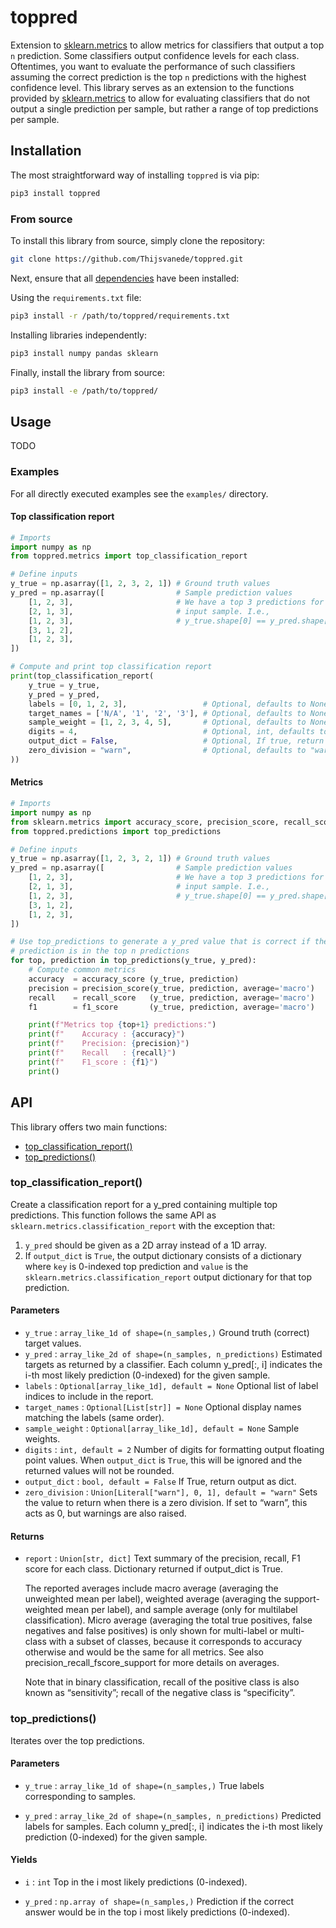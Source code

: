 # toppred
Extension to [sklearn.metrics](https://scikit-learn.org/stable/modules/classes.html#module-sklearn.metrics) to allow metrics for classifiers that output a top `n` prediction.
Some classifiers output confidence levels for each class.
Oftentimes, you want to evaluate the performance of such classifiers assuming the correct prediction is the top `n` predictions with the highest confidence level.
This library serves as an extension to the functions provided by [sklearn.metrics](https://scikit-learn.org/stable/modules/classes.html#module-sklearn.metrics) to allow for evaluating classifiers that do not output a single prediction per sample, but rather a range of top predictions per sample.

## Installation
The most straightforward way of installing `toppred` is via pip:
```bash
pip3 install toppred
```

### From source
To install this library from source, simply clone the repository:
```bash
git clone https://github.com/Thijsvanede/toppred.git
```

Next, ensure that all [dependencies](#Dependencies) have been installed:

Using the `requirements.txt` file:
```bash
pip3 install -r /path/to/toppred/requirements.txt
```

Installing libraries independently:
```bash
pip3 install numpy pandas sklearn
```

Finally, install the library from source:
```bash
pip3 install -e /path/to/toppred/
```

## Usage
TODO

### Examples
For all directly executed examples see the `examples/` directory.

#### Top classification report
```python
# Imports
import numpy as np
from toppred.metrics import top_classification_report

# Define inputs
y_true = np.asarray([1, 2, 3, 2, 1]) # Ground truth values
y_pred = np.asarray([                # Sample prediction values
    [1, 2, 3],                       # We have a top 3 predictions for each
    [2, 1, 3],                       # input sample. I.e., 
    [1, 2, 3],                       # y_true.shape[0] == y_pred.shape[0].
    [3, 1, 2],
    [1, 2, 3],
])

# Compute and print top classification report
print(top_classification_report(
    y_true = y_true,
    y_pred = y_pred,
    labels = [0, 1, 2, 3],                 # Optional, defaults to None
    target_names = ['N/A', '1', '2', '3'], # Optional, defaults to None
    sample_weight = [1, 2, 3, 4, 5],       # Optional, defaults to None
    digits = 4,                            # Optional, int, defaults to 2
    output_dict = False,                   # Optional, If true, return as dictionary
    zero_division = "warn",                # Optional, defaults to "warn"
))
```

#### Metrics
```python
# Imports
import numpy as np
from sklearn.metrics import accuracy_score, precision_score, recall_score, f1_score
from toppred.predictions import top_predictions

# Define inputs
y_true = np.asarray([1, 2, 3, 2, 1]) # Ground truth values
y_pred = np.asarray([                # Sample prediction values
    [1, 2, 3],                       # We have a top 3 predictions for each
    [2, 1, 3],                       # input sample. I.e., 
    [1, 2, 3],                       # y_true.shape[0] == y_pred.shape[0].
    [3, 1, 2],
    [1, 2, 3],
])

# Use top_predictions to generate a y_pred value that is correct if the
# prediction is in the top n predictions
for top, prediction in top_predictions(y_true, y_pred):
    # Compute common metrics
    accuracy  = accuracy_score (y_true, prediction)
    precision = precision_score(y_true, prediction, average='macro')
    recall    = recall_score   (y_true, prediction, average='macro')
    f1        = f1_score       (y_true, prediction, average='macro')

    print(f"Metrics top {top+1} predictions:")
    print(f"    Accuracy : {accuracy}")
    print(f"    Precision: {precision}")
    print(f"    Recall   : {recall}")
    print(f"    F1_score : {f1}")
    print()
```

## API
This library offers two main functions:
 * [top_classification_report()](#top_classification_report)
 * [top_predictions()](#top_predictions)

### top_classification_report()
Create a classification report for a y_pred containing multiple top predictions. This function follows the same API as ``sklearn.metrics.classification_report`` with the exception that:
1. ``y_pred`` should be given as a 2D array instead of a 1D array.
2. If ``output_dict`` is ``True``, the output dictionary consists of a dictionary where ``key`` is 0-indexed top prediction and ``value`` is the ``sklearn.metrics.classification_report`` output dictionary for that top prediction.

#### Parameters
* `y_true` : `array_like_1d of shape=(n_samples,)`
  Ground truth (correct) target values.
* `y_pred` : `array_like_2d of shape=(n_samples, n_predictions)`
  Estimated targets as returned by a classifier. Each column y_pred[:, i] indicates the i-th most likely prediction (0-indexed) for the given sample.
* `labels` : `Optional[array_like_1d], default = None`
    Optional list of label indices to include in the report.
* `target_names` : `Optional[List[str]] = None`
  Optional display names matching the labels (same order).
* `sample_weight` : `Optional[array_like_1d], default = None`
  Sample weights.
* `digits` : `int, default = 2`
  Number of digits for formatting output floating point values. When ``output_dict`` is ``True``, this will be ignored and the returned values will not be rounded.
* `output_dict` : `bool, default = False`
  If True, return output as dict.
* `zero_division` : `Union[Literal["warn"], 0, 1], default = "warn"`
  Sets the value to return when there is a zero division. If set to “warn”, this acts as 0, but warnings are also raised.

#### Returns
* `report` : `Union[str, dict]`
  Text summary of the precision, recall, F1 score for each class. Dictionary returned if output_dict is True.

  The reported averages include macro average (averaging the unweighted mean per label), weighted average (averaging the support-weighted mean per label), and sample average (only for multilabel classification). Micro average (averaging the total true positives, false negatives and false positives) is only shown for multi-label or multi-class with a subset of classes, because it corresponds to accuracy otherwise and would be the same for all metrics. See also precision_recall_fscore_support for more details on averages.

  Note that in binary classification, recall of the positive class is also known as “sensitivity”; recall of the negative class is “specificity”.

### top_predictions()
Iterates over the top predictions.

#### Parameters
* `y_true` : `array_like_1d of shape=(n_samples,)`
  True labels corresponding to samples.

* `y_pred` : `array_like_2d of shape=(n_samples, n_predictions)`
  Predicted labels for samples. Each column y_pred[:, i] indicates the i-th most likely prediction (0-indexed) for the given sample.

#### Yields
* `i` : `int`
  Top in the i most likely predictions (0-indexed).

* `y_pred` : `np.array of shape=(n_samples,)`
  Prediction if the correct answer would be in the top i most likely predictions (0-indexed).

